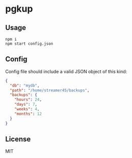 # pgkup

## Usage

```
npm i
npm start config.json
```

## Config

Config file should include a valid JSON object of this kind:

```json
{
  "db": "mydb",
  "path": "/home/streamer45/backups",
  "backups": {
    "hours": 24,
    "days": 7,
    "weeks": 4,
    "months": 12
  }
}
```

## License

MIT
